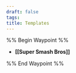 ```yaml
---
draft: false
tags:
title: Templates
---
```

%% Begin Waypoint %%
- **[[Super Smash Bros]]**

%% End Waypoint %%

